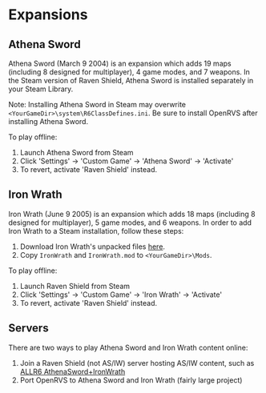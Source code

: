 # Expansions

## Athena Sword

Athena Sword (March 9 2004) is an expansion which adds 19 maps (including 8 designed for multiplayer), 4 game modes, and 7 weapons. In the Steam version of Raven Shield, Athena Sword is installed separately in your Steam Library.

Note: Installing Athena Sword in Steam may overwrite `<YourGameDir>\system\R6ClassDefines.ini`. Be sure to install OpenRVS after installing Athena Sword.

To play offline:
1. Launch Athena Sword from Steam
1. Click 'Settings' -> 'Custom Game' -> 'Athena Sword' -> 'Activate'
1. To revert, activate 'Raven Shield' instead.

## Iron Wrath

Iron Wrath (June 9 2005) is an expansion which adds 18 maps (including 8 designed for multiplayer), 5 game modes, and 6 weapons. In order to add Iron Wrath to a Steam installation, follow these steps:

1. Download Iron Wrath's unpacked files [here](https://www.moddb.com/games/tom-clancys-rainbow-six-3-raven-shield/downloads/rainbow-six-3-iron-wrath-manual-installation).
1. Copy `IronWrath` and `IronWrath.mod` to `<YourGameDir>\Mods`.

To play offline:
1. Launch Raven Shield from Steam
1. Click 'Settings' -> 'Custom Game' -> 'Iron Wrath' -> 'Activate'
1. To revert, activate 'Raven Shield' instead.

## Servers

There are two ways to play Athena Sword and Iron Wrath content online:

1. Join a Raven Shield (not AS/IW) server hosting AS/IW content, such as [ALLR6 AthenaSword+IronWrath](104.243.46.138:7779)
1. Port OpenRVS to Athena Sword and Iron Wrath (fairly large project)
